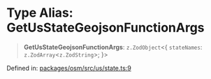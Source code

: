 # Type Alias: GetUsStateGeojsonFunctionArgs

> **GetUsStateGeojsonFunctionArgs**: `z.ZodObject`\<\{ `stateNames`: `z.ZodArray`\<`z.ZodString`\>; \}\>

Defined in: [packages/osm/src/us/state.ts:9](https://github.com/GeoDaCenter/openassistant/blob/2c7e2a603db0fcbd6603996e5ea15006191c5f7f/packages/osm/src/us/state.ts#L9)
